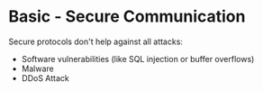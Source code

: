 # Basic - Secure Communication

Secure protocols don't help against all attacks:

* Software vulnerabilities (like SQL injection or buffer overflows)
* Malware
* DDoS Attack